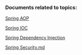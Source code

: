 ### Documents related to topics:

[Spring AOP](docs%2FAOP.md)

[Spring IOC](docs%2FIOC.md)

[Spring Dependency Injection](docs%2FDI.md)

[Spring Security.md](docs%2FSecurity.md)
